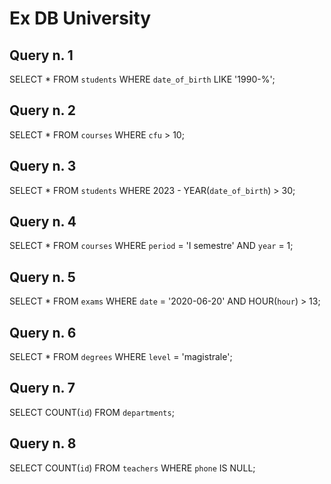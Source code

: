 
# Ex DB University

## Query n. 1
SELECT *
FROM `students`
WHERE `date_of_birth` LIKE '1990-%';

## Query n. 2
SELECT *
FROM `courses`
WHERE `cfu` > 10;

## Query n. 3
SELECT *
FROM `students`
WHERE 2023 - YEAR(`date_of_birth`) > 30;

## Query n. 4
SELECT *
FROM `courses`
WHERE `period` = 'I semestre'
AND `year` = 1;

## Query n. 5
SELECT *
FROM `exams`
WHERE `date` = '2020-06-20'
AND HOUR(`hour`) > 13;

## Query n. 6
SELECT *
FROM `degrees`
WHERE `level` = 'magistrale';

## Query n. 7
SELECT COUNT(`id`)
FROM `departments`;

## Query n. 8
SELECT COUNT(`id`)
FROM `teachers`
WHERE `phone` IS NULL;